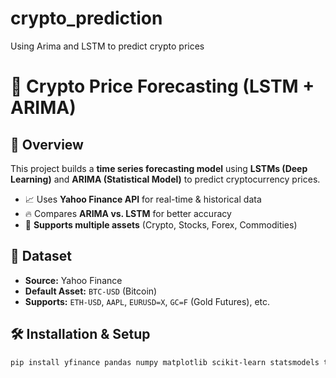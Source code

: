 # crypto_prediction
Using Arima and LSTM to predict crypto prices
# 🚀 Crypto Price Forecasting (LSTM + ARIMA)

## 📌 Overview
This project builds a **time series forecasting model** using **LSTMs (Deep Learning)** and **ARIMA (Statistical Model)** to predict cryptocurrency prices.  
- 📈 Uses **Yahoo Finance API** for real-time & historical data  
- 🔥 Compares **ARIMA vs. LSTM** for better accuracy  
- 🎯 **Supports multiple assets** (Crypto, Stocks, Forex, Commodities)  

## 📂 Dataset
- **Source:** Yahoo Finance  
- **Default Asset:** `BTC-USD` (Bitcoin)  
- **Supports:** `ETH-USD`, `AAPL`, `EURUSD=X`, `GC=F` (Gold Futures), etc.  

## 🛠️ Installation & Setup
```bash
pip install yfinance pandas numpy matplotlib scikit-learn statsmodels tensorflow keras

